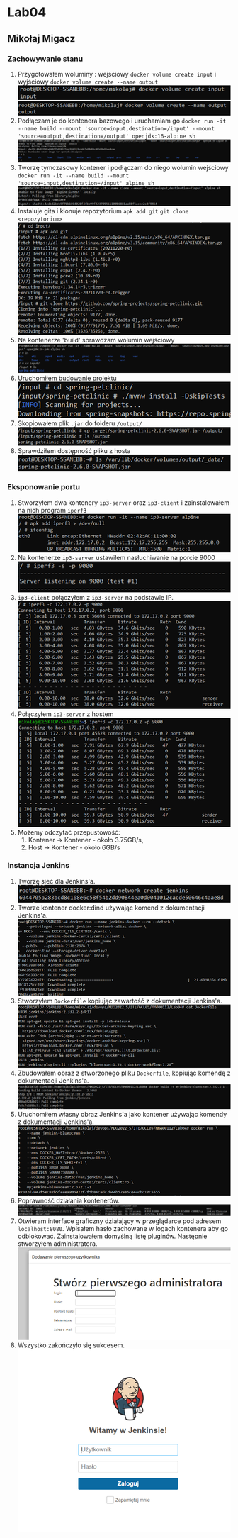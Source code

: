 # Lab04
## Mikołaj Migacz
### Zachowywanie stanu
1. Przygotowałem woluminy : wejściowy 
`docker volume create input`
i wyjściowy 
`docker volume create --name output`
![img](./sc/1.1.PNG)
![img](./sc/1.2.PNG)
2. Podłączam je do kontenera bazowego i uruchamiam go
`docker run -it --name build --mount 'source=input,destination=/input' --mount 'source=output,destination=/output' openjdk:16-alpine sh`
![img](./sc/1.3.PNG)
3. Tworzę tymczasowy kontener i podłączam do niego wolumin wejściowy
`docker run -it --name build --mount 'source=input,destination=/input' alpine sh`
![img](./sc/1.4.PNG)
4. Instaluje gita i klonuje repozytorium
`apk add git`
`git clone <repozytorium>`
![img](./sc/1.5.PNG)
5. Na kontenerze 'build' sprawdzam wolumin wejściowy
![img](./sc/1.6.PNG)
6. Uruchomiłem budowanie projektu
![img](./sc/1.7.PNG)
7. Skopiowałem plik `.jar` do folderu `/output/`
![img](./sc/1.8.PNG)
8. Sprawdziłem dostępność pliku z hosta
![img](./sc/1.9.PNG)
### Eksponowanie portu
1. Stworzyłem dwa kontenery `ip3-server` oraz `ip3-client` i zainstalowałem na nich program `iperf3`
![img](./sc/2.1.PNG)
2. Na kontenerze `ip3-server` ustawiłem nasłuchiwanie na porcie 9000
![img](./sc/2.2.PNG)
3. `ip3-client` połączyłem z `ip3-server` na podstawie IP.
![img](./sc/2.3.PNG)
4. Połączyłem `ip3-server` z hostem
![img](./sc/2.4.PNG)
5. Możemy odczytać przepustowość:
   1. Kontener -> Kontener - około 3.75GB/s,
   2. Host -> Kontener - około 6GB/s
### Instancja Jenkins
1. Tworzę sieć dla Jenkins'a.
![img](./sc/3.1.PNG)
2. Tworze kontener docker:dind używając komend z dokumentacji Jenkins'a.
![img](./sc/3.2.PNG)
3. Stworzyłem `Dockerfile` kopiując zawartość z dokumentacji Jenkins'a.
![img](./sc/3.3.PNG)
4. Zbudowałem obraz z stworzonego pliku `Dockerfile`, kopiując komendę z dokumentacji Jenkins'a.
![img](./sc/3.4.PNG)
5. Uruchomiłem własny obraz Jenkins'a jako kontener używając komendy z dokumentacji Jenkins'a.
![img](./sc/3.5.PNG)
6. Poprawność działania kontenerów.
![img](./sc/3.6.PNG)
7. Otwieram interface graficzny działający w przeglądarce pod adresem `localhost:8080`. Wpisałem hasło zachowane w logach kontenera aby go odblokować. Zainstalowałem domyślną listę pluginów. Następnie stworzyłem administratora.
![img](./sc/3.7.PNG)
8. Wszystko zakończyło się sukcesem.
![img](./sc/3.8.PNG)




